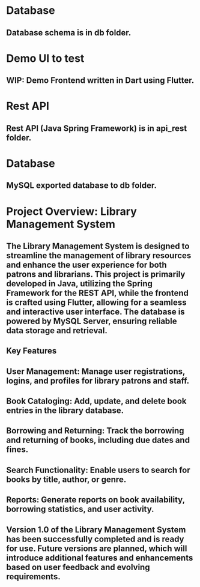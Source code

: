 # Database
## Database schema is in db folder.

# Demo UI to test
## WIP: Demo Frontend written in Dart using Flutter.

# Rest API
## Rest API (Java Spring Framework) is in api_rest folder.


# Database
## MySQL exported database to db folder.

# Project Overview: Library Management System

## The Library Management System is designed to streamline the management of library resources and enhance the user experience for both patrons and librarians. This project is primarily developed in Java, utilizing the Spring Framework for the REST API, while the frontend is crafted using Flutter, allowing for a seamless and interactive user interface. The database is powered by MySQL Server, ensuring reliable data storage and retrieval.

## Key Features
## User Management: Manage user registrations, logins, and profiles for library patrons and staff.
## Book Cataloging: Add, update, and delete book entries in the library database.
## Borrowing and Returning: Track the borrowing and returning of books, including due dates and fines.
## Search Functionality: Enable users to search for books by title, author, or genre.
## Reports: Generate reports on book availability, borrowing statistics, and user activity.
## Version 1.0 of the Library Management System has been successfully completed and is ready for use. Future versions are planned, which will introduce additional features and enhancements based on user feedback and evolving requirements.

